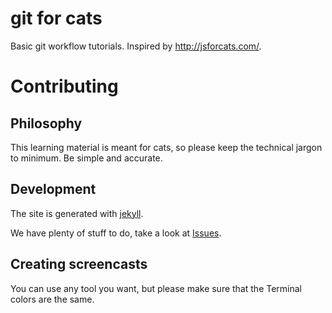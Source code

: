 # git for cats
Basic git workflow tutorials. Inspired by http://jsforcats.com/.

# Contributing

## Philosophy
This learning material is meant for cats, so please keep the technical jargon to minimum. Be simple and accurate.

## Development
The site is generated with [jekyll](http://jekyllrb.com/).

We have plenty of stuff to do, take a look at [Issues](https://github.com/akoskm/gitforcats/issues).

## Creating screencasts
You can use any tool you want, but please make sure that the Terminal colors are the same.
